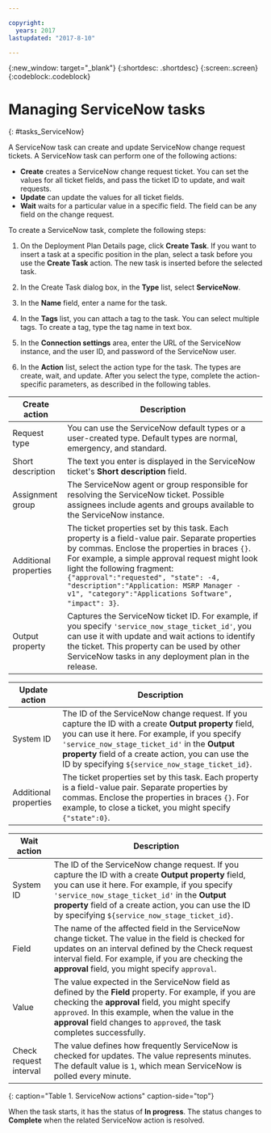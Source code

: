 ```yaml
---

copyright:
  years: 2017
lastupdated: "2017-8-10"

---
```


{:new_window: target="_blank"}
{:shortdesc: .shortdesc}
{:screen:.screen}
{:codeblock:.codeblock}

# Managing ServiceNow tasks
{: #tasks_ServiceNow}

A ServiceNow task can create and update ServiceNow change request tickets. A ServiceNow task can perform one of the following actions:

* **Create** creates a ServiceNow change request ticket. You can set the values for all ticket fields, and pass the ticket ID to update, and wait requests.
* **Update** can update the values for all ticket fields.
* **Wait** waits for a particular value in a specific field. The field can be any field on the change request.

To create a ServiceNow task, complete the following steps:

1. On the Deployment Plan Details page, click **Create Task**. If you want to insert a task at a specific position in the plan, select a task before you use the **Create Task** action. The new task is inserted before the selected task.

1. In the Create Task dialog box, in the **Type** list, select **ServiceNow**.

1. In the **Name** field, enter a name for the task.

3. In the **Tags** list, you can attach a tag to the task. You can select multiple tags. To create a tag, type the tag name in text box.

3. In the **Connection settings** area, enter the URL of the ServiceNow instance, and the user ID, and password of the ServiceNow user.

3. In the **Action** list, select the action type for the task. The types are create, wait, and update. After you select the type, complete the action-specific parameters, as described in the following tables.

| Create action | Description |
| ------------------ |------------------|
| Request type | You can use the ServiceNow default types or a user-created type. Default types are normal, emergency, and standard.|
| Short description                 | The text you enter is displayed in the ServiceNow ticket's **Short description** field. |
| Assignment group                 | The ServiceNow agent or group responsible for resolving the ServiceNow ticket. Possible assignees include agents and groups available to the ServiceNow instance.|
| Additional properties                 | The ticket properties set by this task. Each property is a field-value pair. Separate properties by commas. Enclose the properties in braces `{}`. For example, a simple approval request might look light the following fragment: ``{"approval":"requested", "state": -4, "description":"Application: MSRP Manager - v1", "category":"Applications Software", "impact": 3}``. |
| Output property                 | Captures the ServiceNow ticket ID. For example, if you specify `'service_now_stage_ticket_id'`, you can use it with update and wait actions to identify the ticket. This property can be used by other ServiceNow tasks in any deployment plan in the release. |

| Update action | Description |
| ------------------ |------------------|
| System ID                 |The ID of the ServiceNow change request. If you capture the ID with a create **Output property** field, you can use it here. For example, if you specify `'service_now_stage_ticket_id'` in the **Output property** field of a create action, you can use the ID by specifying `${service_now_stage_ticket_id}`.|
| Additional properties                 |The ticket properties set by this task. Each property is a field-value pair. Separate properties by commas. Enclose the properties in braces `{}`. For example, to close a ticket, you might specify `{"state":0}`.|

| Wait action | Description |
| ------------------ |------------------|
| System ID                 |The ID of the ServiceNow change request. If you capture the ID with a create **Output property** field, you can use it here. For example, if you specify `'service_now_stage_ticket_id'` in the **Output property** field of a create action, you can use the ID by specifying `${service_now_stage_ticket_id}`.|
| Field                 |The name of the affected field in the ServiceNow change ticket. The value in the field is checked for updates on an interval defined by the Check request interval field. For example, if you are checking the **approval** field, you might specify `approval`. |
| Value                 |The value expected in the ServiceNow field as defined by the **Field** property. For example, if you are checking the **approval** field, you might specify `approved`. In this example, when the value in the **approval** field changes to `approved`, the task completes successfully.|
| Check request interval                 |The value defines how frequently ServiceNow is checked for updates. The value represents minutes. The default value is `1`, which mean ServiceNow is polled every minute.|
{: caption="Table 1. ServiceNow actions" caption-side="top"}

When the task starts, it has the status of **In progress**. The status changes to **Complete** when the related ServiceNow action is resolved.
